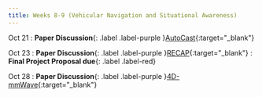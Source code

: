 ```yaml
---
title: Weeks 8-9 (Vehicular Navigation and Situational Awareness)
---
```


Oct 21
: **Paper Discussion**{: .label .label-purple }[AutoCast](https://app.perusall.com/courses/cos597s_f2024-advanced-topics-in-computer-science-recent-advances-in-wireless-networks/ising-machines-as-hardware-solvers){:target="_blank"}

Oct 23
: **Paper Discussion**{: .label .label-purple }[RECAP](https://app.perusall.com/courses/cos597e_f2025-advanced-topics-in-computer-science-neural-sensing-modeling-and-understanding/recap-287911751){:target="_blank"}
: **Final Project Proposal due**{: .label .label-red}

Oct 28
: **Paper Discussion**{: .label .label-purple }[4D-mmWave](){:target="_blank"}
